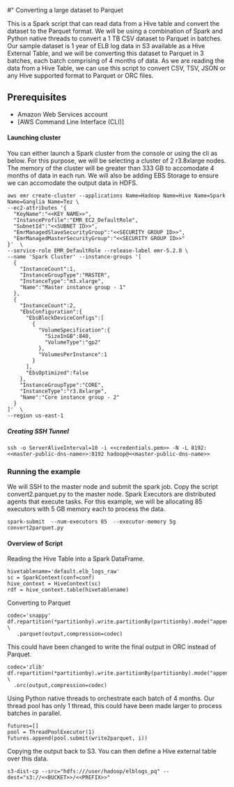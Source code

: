 #" Converting a large dataset to Parquet

This is a Spark script that can read data from a Hive table and convert the dataset to the Parquet format. We will be using a combination of Spark and Python native threads to convert a 1 TB CSV dataset to Parquet in batches. Our sample dataset is 1 year of ELB log data in S3 available as a Hive External Table, and we will be converting this dataset to Parquet in 3 batches, each batch comprising of 4 months of data. As we are reading the data from a Hive Table, we can use this script to convert CSV, TSV, JSON or any Hive supported format to Parquet or ORC files.

## Prerequisites
- Amazon Web Services account
- [AWS Command Line Interface (CLI)]

#### Launching cluster

You can either launch a Spark cluster from the console or using the cli as below. For this purpose, we will be selecting a cluster of 2 r3.8xlarge nodes. The memory of the cluster will be greater than 333 GB to accomodate 4 months of data in each run. We will also be adding EBS Storage to ensure we can accomodate the output data in HDFS.

```
aws emr create-cluster --applications Name=Hadoop Name=Hive Name=Spark Name=Ganglia Name=Tez \
--ec2-attributes '{  
  "KeyName":"<<KEY NAME>>",
  "InstanceProfile":"EMR_EC2_DefaultRole",
  "SubnetId":"<<SUBNET ID>>",
  "EmrManagedSlaveSecurityGroup":"<<SECURITY GROUP ID>>",
  "EmrManagedMasterSecurityGroup":"<<SECURITY GROUP ID>>"
}'  \
--service-role EMR_DefaultRole --release-label emr-5.2.0 \
--name 'Spark Cluster' --instance-groups '[  
  {  
    "InstanceCount":1,
    "InstanceGroupType":"MASTER",
    "InstanceType":"m3.xlarge",
    "Name":"Master instance group - 1"
  },
  {  
    "InstanceCount":2,
    "EbsConfiguration":{  
      "EbsBlockDeviceConfigs":[  
        {  
          "VolumeSpecification":{  
            "SizeInGB":840,
            "VolumeType":"gp2"
          },
          "VolumesPerInstance":1
        }
      ],
      "EbsOptimized":false
    },
    "InstanceGroupType":"CORE",
    "InstanceType":"r3.8xlarge",
    "Name":"Core instance group - 2"
  }
]'  \
--region us-east-1
```

##### Creating SSH Tunnel
```
ssh -o ServerAliveInterval=10 -i <<credentials.pem>> -N -L 8192:<<master-public-dns-name>>:8192 hadoop@<<master-public-dns-name>>
```

### Running the example
We will SSH to the master node and submit the spark job. Copy the script convert2.parquet.py to the master node.
Spark Executors are distributed agents that execute tasks. For this example, we will be allocating 85 executors with 5 GB memory each to process the data.
```
spark-submit  --num-executors 85  --executor-memory 5g convert2parquet.py
```

#### Overview of Script
Reading the Hive Table into a Spark DataFrame.
```
hivetablename='default.elb_logs_raw'
sc = SparkContext(conf=conf)
hive_context = HiveContext(sc)
rdf = hive_context.table(hivetablename)
```

Converting to Parquet
```
codec='snappy'
df.repartition(*partitionby).write.partitionBy(partitionby).mode("append") \
   .parquet(output,compression=codec)
```

This could have been changed to write the final output in ORC instead of Parquet.
```
codec='zlib'
df.repartition(*partitionby).write.partitionBy(partitionby).mode("append") \
  .orc(output,compression=codec)
```

Using Python native threads to orchestrate each batch of 4 months. Our thread pool has only 1 thread, this could have been made larger to process batches in parallel.
```
futures=[]
pool = ThreadPoolExecutor(1)
futures.append(pool.submit(write2parquet, i))

```

Copying the output back to S3. You can then define a Hive external table over this data.
```
s3-dist-cp --src="hdfs:///user/hadoop/elblogs_pq" --dest="s3://<<BUCKET>>/<<PREFIX>>" 
```

